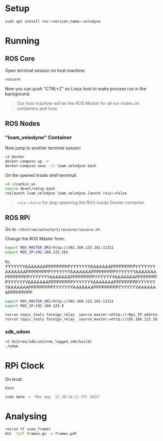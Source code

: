 # Setup

```bash
sudo apt install ros-<version_name>-velodyne
```

# Running

## ROS Core

Open terminal session on host machine:

```bash
roscore
```

Now you can push "CTRL+Z" on Linux host to make process run in the background.

> Our host machine will be the ROS Master for all our nodes on containers and host.

## ROS Nodes

### "loam_velodyne" Container

Now jump to another terminal session

```bash 
cd docker
docker-compose up -d
docker-compose exec -it loam_velodyne bash
```

On the opened inside shell terminal:

```bash
cd ~/catkin_ws
source devel/setup.bash
roslaunch loam_velodyne loam_velodyne.launch rviz:=false
```

> `rviz:=false` for stop openning the RViz inside Docker container.

## ROS RPi

Go to `~/Unitree/autostart/roscore/roscore.sh`:

Change the ROS Master from:

```bash
export ROS_MASTER_URI=http://192.168.123.161:11311
export ROS_IP=192.168.123.161
```

to, YYYYYYYAAAAAAAPPPPPPPPPYYYYYYYAAAAAAAPPPPPPPPPYYYYYYYAAAAAAAPPPPPPPPPYYYYYYYAAAAAAAPPPPPPPPPYYYYYYYAAAAAAAPPPPPPPPPYYYYYYYAAAAAAAPPPPPPPPPYYYYYYYAAAAAAAPPPPPPPPPYYYYYYYAAAAAAAPPPPPPPPPYYYYYYYAAAAAAAPPPPPPPPPYYYYYYYAAAAAAAPPPPPPPPPYYYYYYYAAAAAAAPPPPPPPPPYYYYYYYAAAAAAAPPPPPPPPP

```bash
export ROS_MASTER_URI=http://192.168.123.161:11311
export ROS_IP=192.168.123.9
```

```bash
rosrun topic_tools foreign_relay _source_master:=http://<Rpi_IP_address>:11311 _source_topic:=/source_topic _destination_topic:=/destination_topic
rosrun topic_tools foreign_relay _source_master:=http://192.168.123.161:11311 _source_topic:=/camera1/range_visual_face _destination_topic:=/cam1
```

### sdk_odom

```bash
cd Unitree/sdk/unitree_legged_sdk/build/
./odom
```


# RPi Clock

On local:

```bash
date
```

```bash
sudo date -s "Mon Aug  12 20:14:11 UTC 2014"
```


# Analysing

```bash
rosrun tf view_frames
dot -Tpdf frames.gv -o frames.pdf
```